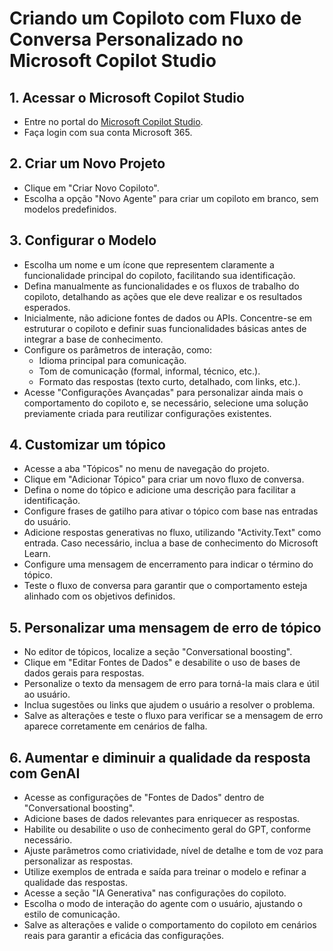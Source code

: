 # Criando um Copiloto com Fluxo de Conversa Personalizado no Microsoft Copilot Studio

## 1. Acessar o Microsoft Copilot Studio
- Entre no portal do [Microsoft Copilot Studio](https://www.microsoft.com/pt-br/microsoft-copilot/microsoft-copilot-studio).
- Faça login com sua conta Microsoft 365.

## 2. Criar um Novo Projeto
- Clique em "Criar Novo Copiloto".
- Escolha a opção "Novo Agente" para criar um copiloto em branco, sem modelos predefinidos.

## 3. Configurar o Modelo
- Escolha um nome e um ícone que representem claramente a funcionalidade principal do copiloto, facilitando sua identificação.
- Defina manualmente as funcionalidades e os fluxos de trabalho do copiloto, detalhando as ações que ele deve realizar e os resultados esperados.
- Inicialmente, não adicione fontes de dados ou APIs. Concentre-se em estruturar o copiloto e definir suas funcionalidades básicas antes de integrar a base de conhecimento.
- Configure os parâmetros de interação, como:
  - Idioma principal para comunicação.
  - Tom de comunicação (formal, informal, técnico, etc.).
  - Formato das respostas (texto curto, detalhado, com links, etc.).
- Acesse "Configurações Avançadas" para personalizar ainda mais o comportamento do copiloto e, se necessário, selecione uma solução previamente criada para reutilizar configurações existentes.

## 4. Customizar um tópico
- Acesse a aba "Tópicos" no menu de navegação do projeto.
- Clique em "Adicionar Tópico" para criar um novo fluxo de conversa.
- Defina o nome do tópico e adicione uma descrição para facilitar a identificação.
- Configure frases de gatilho para ativar o tópico com base nas entradas do usuário.
- Adicione respostas generativas no fluxo, utilizando "Activity.Text" como entrada. Caso necessário, inclua a base de conhecimento do Microsoft Learn.
- Configure uma mensagem de encerramento para indicar o término do tópico.
- Teste o fluxo de conversa para garantir que o comportamento esteja alinhado com os objetivos definidos.

## 5. Personalizar uma mensagem de erro de tópico
- No editor de tópicos, localize a seção "Conversational boosting".
- Clique em "Editar Fontes de Dados" e desabilite o uso de bases de dados gerais para respostas.
- Personalize o texto da mensagem de erro para torná-la mais clara e útil ao usuário.
- Inclua sugestões ou links que ajudem o usuário a resolver o problema.
- Salve as alterações e teste o fluxo para verificar se a mensagem de erro aparece corretamente em cenários de falha.

## 6. Aumentar e diminuir a qualidade da resposta com GenAI
- Acesse as configurações de "Fontes de Dados" dentro de "Conversational boosting".
- Adicione bases de dados relevantes para enriquecer as respostas.
- Habilite ou desabilite o uso de conhecimento geral do GPT, conforme necessário.
- Ajuste parâmetros como criatividade, nível de detalhe e tom de voz para personalizar as respostas.
- Utilize exemplos de entrada e saída para treinar o modelo e refinar a qualidade das respostas.
- Acesse a seção "IA Generativa" nas configurações do copiloto.
- Escolha o modo de interação do agente com o usuário, ajustando o estilo de comunicação.
- Salve as alterações e valide o comportamento do copiloto em cenários reais para garantir a eficácia das configurações.
